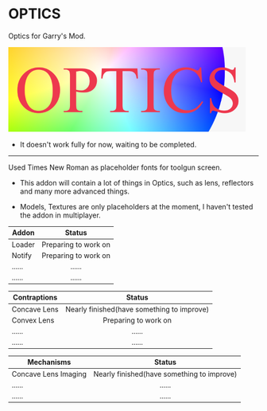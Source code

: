 # OPTICS

Optics for Garry's Mod.

![picture01](/template-logo.png "simple logo")

* It doesn't work fully for now, waiting to be completed.

---

Used Times New Roman as placeholder fonts for toolgun screen.

* This addon will contain a lot of things in Optics, such as lens, reflectors and many more advanced things.

* Models, Textures are only placeholders at the moment, I haven't tested the addon in multiplayer.

Addon       |Status
------------|:--------------------------------------:
Loader      |Preparing to work on
Notify      |Preparing to work on
......      |......
......      |......

Contraptions|Status
------------|:--------------------------------------:
Concave Lens|Nearly finished(have something to improve)
Convex Lens |Preparing to work on
......      |......
......      |......

Mechanisms           |Status
---------------------|:--------------------------------------:
Concave Lens Imaging |Nearly finished(have something to improve)
......               |......
......               |......
